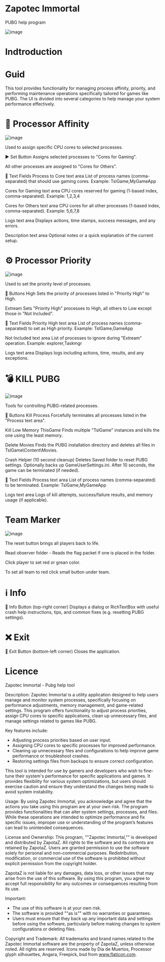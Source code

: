 # Zapotec Immortal

PUBG help program

![image](https://github.com/user-attachments/assets/9a30ebd1-95d7-4130-b5d9-ef9878345ac4)


# Indtroduction

# Guid

This tool provides functionality for managing process affinity, priority, and performing maintenance operations specifically tailored for games like PUBG. The UI is divided into several categories to help manage your system performance effectively.

# 🔧 Processor Affinity
![image](https://github.com/user-attachments/assets/63295535-c751-413e-b911-cf1bb430b613)

Used to assign specific CPU cores to selected processes.

▶️ Set Button
Assigns selected processes to "Cores for Gaming".

All other processes are assigned to "Cores for Others".

📝 Text Fields
Process to Core text area
List of process names (comma-separated) that should use gaming cores.
Example: TslGame,MyGameApp

Cores for Gaming text area
CPU cores reserved for gaming (1-based index, comma-separated).
Example: 1,2,3,4

Cores for Others text area
CPU cores for all other processes (1-based index, comma-separated).
Example: 5,6,7,8

Logs text area
Displays actions, time stamps, success messages, and any errors.

Description text area
Optional notes or a quick explanation of the current setup.

# ⚙️ Processor Priority
![image](https://github.com/user-attachments/assets/a5bb0564-8eae-49de-996a-563c0dd1d368)


Used to set the priority level of processes.

🔘 Buttons
High
Sets the priority of processes listed in "Priority High" to High.

Extream
Sets "Priority High" processes to High, all others to Low except those in "Not Included".

📝 Text Fields
Priority High text area
List of process names (comma-separated) to set as High priority.
Example: TslGame,GameApp

Not Included text area
List of processes to ignore during "Extream" operation.
Example: explorer,Taskmgr

Logs text area
Displays logs including actions, time, results, and any exceptions.


# 💣 KILL PUBG

![image](https://github.com/user-attachments/assets/72371837-faef-4257-b7de-5337d5d59e90)

Tools for controlling PUBG-related processes.

🔘 Buttons
Kill Process
Forcefully terminates all processes listed in the "Process text area".

Kill Low Memory ThisGame
Finds multiple "TslGame" instances and kills the one using the least memory.

Delete Movies
Finds the PUBG installation directory and deletes all files in TslGame\Content\Movies.

Crash Helper (10 second cleanup)
Deletes Saved folder to reset PUBG settings. Optionally backs up GameUserSettings.ini. After 10 seconds, the game can be terminated (if needed).

📝 Text Fields
Process text area
List of process names (comma-separated) to be terminated.
Example: TslGame,MyGameApp

Logs text area
Logs of kill attempts, success/failure results, and memory usage (if applicable).

# Team Marker

![image](https://github.com/user-attachments/assets/c4349826-c0e5-4735-886a-6d3e2cb6daab)

The reset button brings all players back to life.

Read observer folder - Reads the flag packet if one is placed in the folder.

Click player to set red or grean color.

To set all team to red click small button under team.


# ℹ️ Info
🔘 Info Button (top-right corner)
Displays a dialog or RichTextBox with useful crash help instructions, tips, and common fixes (e.g. resetting PUBG settings).

# ❌ Exit
🔘 Exit Button (bottom-left corner)
Closes the application.

# Licence

 Zapotec Immortal - Pubg help tool

 Description:
 Zapotec Immortal is a utility application designed to help users manage and monitor system processes, specifically focusing on performance adjustments, memory management, and game-related settings. This program offers functionality to adjust process priorities, assign CPU cores to specific applications, clean up unnecessary files, and manage settings related to games like PUBG.

 Key features include:
 - Adjusting process priorities based on user input.
 - Assigning CPU cores to specific processes for improved performance.
 - Cleaning up unnecessary files and configurations to help improve game performance or troubleshoot crashes.
 - Restoring settings files from backups to ensure correct configuration.

 This tool is intended for use by gamers and developers who wish to fine-tune their system's performance for specific applications and games. It provides flexibility for various system optimizations, but users should exercise caution and ensure they understand the changes being made to avoid system instability.

 Usage:
 By using Zapotec Immortal, you acknowledge and agree that the actions you take using this program are at your own risk. The program provides functionalities that can alter system settings, processes, and files. While these operations are intended to optimize performance and fix specific issues, improper use or understanding of the program’s features can lead to unintended consequences.

 License and Ownership:
 This program, ""Zapotec Immortal,"" is developed and distributed by ZapotaZ. All rights to the software and its contents are retained by ZapotaZ. Users are granted permission to use the software solely for personal and non-commercial purposes. Redistribution, modification, or commercial use of the software is prohibited without explicit permission from the copyright holder.

 ZapotaZ is not liable for any damages, data loss, or other issues that may arise from the use of this software. By using this program, you agree to accept full responsibility for any outcomes or consequences resulting from its use.

 Important:
 - The use of this software is at your own risk.
 - The software is provided ""as is"" with no warranties or guarantees.
 - Users must ensure that they back up any important data and settings before using the software, particularly before making changes to system configurations or deleting files.

 Copyright and Trademark:
 All trademarks and brand names related to the Zapotec Immortal software are the property of ZapotaZ, unless otherwise noted. All rights are reserved. 
 Icons made by Dia de Muertos, Processor glyph silhouettes, Angara, Freepick, bsd from www.flaticon.com.
            

